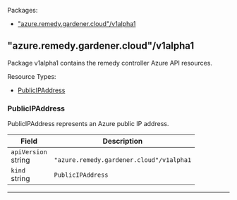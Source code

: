 <p>Packages:</p>
<ul>
<li>
<a href="#%22azure.remedy.gardener.cloud%22%2fv1alpha1">&#34;azure.remedy.gardener.cloud&#34;/v1alpha1</a>
</li>
</ul>
<h2 id="&#34;azure.remedy.gardener.cloud&#34;/v1alpha1">&#34;azure.remedy.gardener.cloud&#34;/v1alpha1</h2>
<p>
<p>Package v1alpha1 contains the remedy controller Azure API resources.</p>
</p>
Resource Types:
<ul><li>
<a href="#%22azure.remedy.gardener.cloud%22/v1alpha1.PublicIPAddress">PublicIPAddress</a>
</li></ul>
<h3 id="&#34;azure.remedy.gardener.cloud&#34;/v1alpha1.PublicIPAddress">PublicIPAddress
</h3>
<p>
<p>PublicIPAddress represents an Azure public IP address.</p>
</p>
<table>
<thead>
<tr>
<th>Field</th>
<th>Description</th>
</tr>
</thead>
<tbody>
<tr>
<td>
<code>apiVersion</code></br>
string</td>
<td>
<code>
&#34;azure.remedy.gardener.cloud&#34;/v1alpha1
</code>
</td>
</tr>
<tr>
<td>
<code>kind</code></br>
string
</td>
<td><code>PublicIPAddress</code></td>
</tr>
</tbody>
</table>
<hr/>
